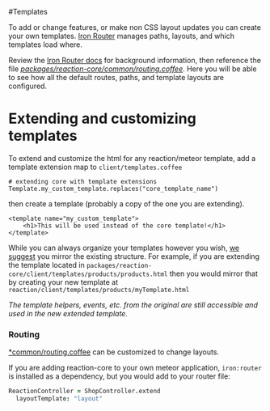 #Templates

To add or change features, or make non CSS layout updates you can create your own templates. [Iron Router](https://github.com/EventedMind/iron-router) manages paths, layouts, and which templates load where.

Review the [Iron Router docs](https://github.com/EventedMind/iron-router/blob/devel/DOCS.md) for background information, then reference the file [*packages/reaction-core/common/routing.coffee*](https://github.com/reactioncommerce/reaction-core/blob/master/common/routing.coffee). Here you will be able to see how all the default routes, paths, and template layouts are configured.

# Extending and customizing templates

To extend and customize the html for any reaction/meteor template, add a template extension map to `client/templates.coffee` 

```
# extending core with template extensions
Template.my_custom_template.replaces("core_template_name")

```

then create a template (probably a copy of the one you are extending).

```
<template name="my_custom_template">
    <h1>This will be used instead of the core template!</h1>
</template>
```

While you can always organize your templates however you wish, [we suggest](https://github.com/reactioncommerce/reaction-core/blob/master/docs/conventions.md) you mirror the existing structure. For example, if you are extending the template located in `packages/reaction-core/client/templates/products/products.html` then you would mirror that by creating your new template at `reaction/client/templates/products/myTemplate.html`

*The template helpers, events, etc. from the original are still accessible and used in the new extended template.*

### Routing

[*common/routing.coffee](https://github.com/reactioncommerce/reaction/blob/master/common/routing.coffee) can be customized to change layouts.

If you are adding reaction-core to your own meteor application, `iron:router` is installed as a dependency, but you would add to your router file:

```coffeescript
ReactionController = ShopController.extend
  layoutTemplate: "layout"
```
